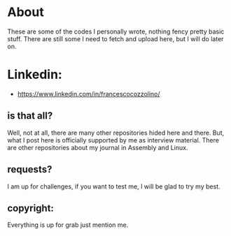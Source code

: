 # About
These are some of the codes I personally wrote, nothing fency pretty basic stuff. There are still some I need to fetch and upload here, but I will do later on. 

# Linkedin:
* https://www.linkedin.com/in/francescocozzolino/

## is that all? 
Well, not at all, there are many other repositories hided here and there. But, what I post here is officially supported by me as interview material. There are other repositories about my journal in Assembly and Linux. 

## requests? 
I am up for challenges, if you want to test me, I will be glad to try my best.

## copyright:
Everything is up for grab just mention me. 
